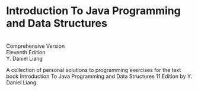 # Introduction To Java Programming and Data Structures
<br/>Comprehensive Version
<br/>Eleventh Edition
<br/>Y. Daniel Liang

 A collection of personal solutions to programming exercises for the text book Introduction To Java Programming and Data Structures 11 Edition by Y. Daniel Liang.
